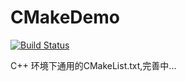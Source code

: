 # CMakeDemo 
[![Build Status](https://travis-ci.com/liuchang0523/CMakeDemo.svg?branch=master)](https://travis-ci.com/liuchang0523/CMakeDemo)

C++ 环境下通用的CMakeList.txt,完善中...